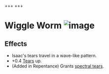 +++
+++

 # Wiggle Worm ![image](/image/Wiggle_Worm.png) 

Effects
---------


* Isaac's tears travel in a wave-like pattern.
* +0.4 [Tears](/wiki/Tears "Tears") up.
* (Added in Repentance) Grants [spectral tears](/wiki/Spectral_tears "Spectral tears").


